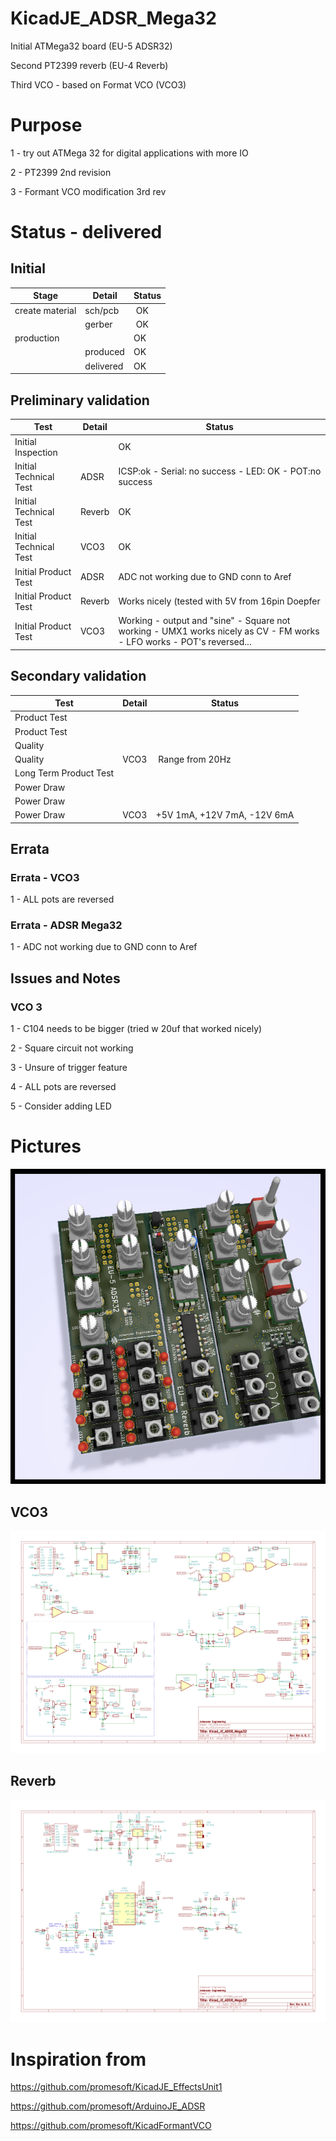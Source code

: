 # KicadJE_ADSR_Mega32
Initial ATMega32 board (EU-5 ADSR32)

Second PT2399 reverb (EU-4 Reverb)

Third VCO - based on Format VCO (VCO3)

# Purpose
1 - try out ATMega 32 for digital applications with more IO

2 - PT2399 2nd revision

3 - Formant VCO modification 3rd rev

# Status - delivered
## Initial 
| Stage  | Detail | Status |
| ------------- | ------------- | ------------- |
| create material  | sch/pcb | OK  |
| | gerber | OK |
| production  |   | OK |
|  | produced | OK |
|  | delivered | OK |

## Preliminary validation
| Test  | Detail | Status |
| ------------- | ------------- | ------------- |
| Initial Inspection | | OK |
| Initial Technical Test | ADSR | ICSP:ok - Serial: no success - LED: OK - POT:no success|
| Initial Technical Test | Reverb | OK |
| Initial Technical Test | VCO3 | OK |
| Initial Product Test | ADSR | ADC not working due to GND conn to Aref |
| Initial Product Test | Reverb | Works nicely (tested with 5V from 16pin Doepfer|
| Initial Product Test | VCO3 | Working - output and "sine" - Square not working - UMX1 works nicely as CV - FM works - LFO works - POT's reversed... |

## Secondary validation
| Test  | Detail | Status |
| ------------- | ------------- |------------- |
| Product Test |  | |
| Product Test |  |  |
| Quality | | |
| Quality | VCO3 | Range from 20Hz |
| Long Term Product Test |  |  |
| Power Draw |  | 
| Power Draw |  | 
| Power Draw | VCO3 | +5V 1mA, +12V 7mA, -12V 6mA 

## Errata
### Errata - VCO3
1 - ALL pots are reversed
### Errata - ADSR Mega32
1 - ADC not working due to GND conn to Aref

## Issues and Notes
### VCO 3
1 - C104 needs to be bigger (tried w 20uf that worked nicely)

2 - Square circuit not working

3 - Unsure of trigger feature

4 - ALL pots are reversed

5 - Consider adding LED

# Pictures
![](KicadJE_ADSR_Mega32/KicadJE_ADSR_Mega32_Front1.png)
## VCO3
![](VCO3_sch.png)
## Reverb
![](EU1-PT2399_sch.png)

# Inspiration from 
https://github.com/promesoft/KicadJE_EffectsUnit1

https://github.com/promesoft/ArduinoJE_ADSR

https://github.com/promesoft/KicadFormantVCO
